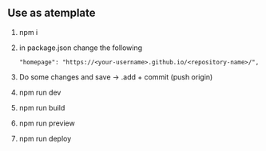 ## Use as atemplate

1. npm i
2. in package.json change the following

   ```
   "homepage": "https://<your-username>.github.io/<repository-name>/",

   ```

3. Do some changes and save -> .add + commit (push origin)
4. npm run dev
5. npm run build
6. npm run preview
7. npm run deploy
